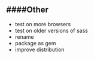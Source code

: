 ####Other
---
- test on more browsers
- test on older versions of sass
- rename
- package as gem
- improve distribution
